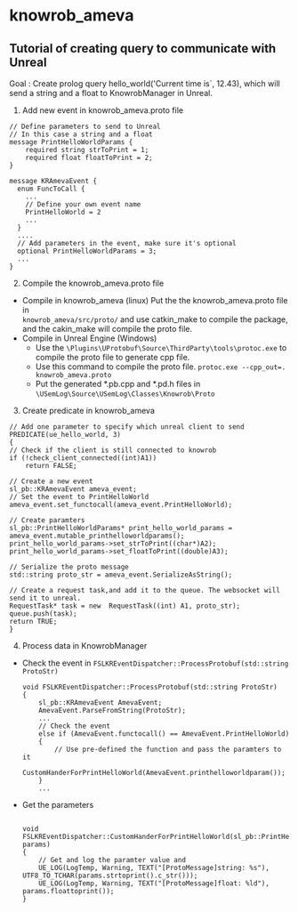 
# knowrob_ameva

  

## Tutorial of creating query to communicate with Unreal
Goal : Create prolog query hello_world('Current time is`, 12.43), which will send a string and a float to KnowrobManager in Unreal.

1. Add new event in knowrob_ameva.proto file
```
// Define parameters to send to Unreal
// In this case a string and a float
message PrintHelloWorldParams {
	required string strToPrint = 1;
	required float floatToPrint = 2;
}

message KRAmevaEvent {
  enum FuncToCall {
    ...
    // Define your own event name
    PrintHelloWorld = 2
    ...
  } 
  ....
  // Add parameters in the event, make sure it's optional
  optional PrintHelloWorldParams = 3;
  ...
}
```
2.  Compile the knowrob_ameva.proto file
- Compile in knowrob_ameva (linux)
Put the the knowrob_ameva.proto file in  
`knowrob_ameva/src/proto/` and use catkin_make to compile the package, and the cakin_make will compile the proto file.
- Compile in Unreal Engine (Windows)
	- Use the `\Plugins\UProtobuf\Source\ThirdParty\tools\protoc.exe` to compile the proto file to generate cpp file.
	- Use this command to compile the proto file. `protoc.exe --cpp_out=. knowrob_ameva.proto`
	- Put the generated *.pb.cpp and *.pd.h files in `\USemLog\Source\USemLog\Classes\Knowrob\Proto`
3. Create predicate in knowrob_ameva
```
// Add one parameter to specify which unreal client to send
PREDICATE(ue_hello_world, 3)
{
// Check if the client is still connected to knowrob
if (!check_client_connected((int)A1))
	return FALSE;

// Create a new event
sl_pb::KRAmevaEvent ameva_event;
// Set the event to PrintHelloWorld
ameva_event.set_functocall(ameva_event.PrintHelloWorld);

// Create paramters
sl_pb::PrintHelloWorldParams* print_hello_world_params = ameva_event.mutable_printhelloworldparams();
print_hello_world_params->set_strToPrint((char*)A2);
print_hello_world_params->set_floatToPrint((double)A3);

// Serialize the proto message
std::string proto_str = ameva_event.SerializeAsString();

// Create a request task,and add it to the queue. The websocket will send it to unreal.
RequestTask* task = new  RequestTask((int) A1, proto_str);
queue.push(task);
return TRUE;
}
```
4. Process data in KnowrobManager
- Check the event in `FSLKREventDispatcher::ProcessProtobuf(std::string  ProtoStr)`
	```
	void FSLKREventDispatcher::ProcessProtobuf(std::string ProtoStr)
	{
		sl_pb::KRAmevaEvent AmevaEvent;
		AmevaEvent.ParseFromString(ProtoStr);
		...
		// Check the event
		else if (AmevaEvent.functocall() == AmevaEvent.PrintHelloWorld)
		{
			// Use pre-defined the function and pass the paramters to it  
			CustomHanderForPrintHelloWorld(AmevaEvent.printhelloworldparam());
		}
		...
	```
- Get the parameters 
	```
	
	void  FSLKREventDispatcher::CustomHanderForPrintHelloWorld(sl_pb::PrintHelloWorldParams  params)
	{
		// Get and log the paramter value and 
		UE_LOG(LogTemp, Warning, TEXT("[ProtoMessage]string: %s"), UTF8_TO_TCHAR(params.strtoprint().c_str()));
		UE_LOG(LogTemp, Warning, TEXT("[ProtoMessage]float: %ld"), params.floattoprint());
	}
	```